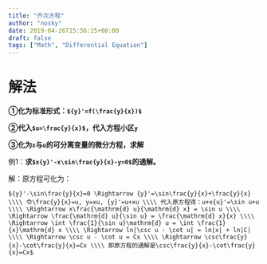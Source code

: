 ```yaml
---
title: "齐次方程"
author: "nosky"
date: 2019-04-26T15:56:15+08:00
draft: false
tags: ["Math", "Differential Equation"]
---
```


# 解法 

**①化为标准形式：`${y}'=f(\frac{y}{x})$`**

**②代入`$u=\frac{y}{x}$`，代入方程小区`y`**

**③化为`x`与`u`的可分离变量的微分方程，求解**

例1：**求`$x{y}'-x\sin\frac{y}{x}-y=0$`的通解。**

解：原方程可化为：

`${y}'-\sin\frac{y}{x}=0 \Rightarrow {y}'=\sin\frac{y}{x}+\frac{y}{x} \\\\
                 令\frac{y}{x}=u, y=xu, {y}'=u+xu \\\\
                 代入原方程得：u+x{u}'=\sin u+u \\\\
                 \Rightarrow x\frac{\mathrm{d} u}{\mathrm{d} x} = \sin u \\\\
                 \Rightarrow \frac{\mathrm{d} u}{\sin u} = \frac{\mathrm{d} x}{x} \\\\
                 \Rightarrow \int \frac{1}{\sin u}\mathrm{d} u = \int \frac{1}{x}\mathrm{d} x \\\\
                 \Rightarrow ln|\csc u - \cot u| = ln|x| + ln|C| \\\\
                 \Rightarrow \csc u - \cot u = Cx \\\\
                 \Rightarrow \csc\frac{y}{x}-\cot\frac{y}{x}=Cx \\\\
                 即原方程的通解是\csc\frac{y}{x}-\cot\frac{y}{x}=Cx$`
